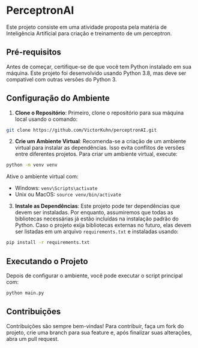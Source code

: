 # PerceptronAI

Este projeto consiste em uma atividade proposta pela matéria de Inteligência Artificial para criação e treinamento de um perceptron.

## Pré-requisitos

Antes de começar, certifique-se de que você tem Python instalado em sua máquina. Este projeto foi desenvolvido usando Python 3.8, mas deve ser compatível com outras versões do Python 3.

## Configuração do Ambiente

1. **Clone o Repositório**: Primeiro, clone o repositório para sua máquina local usando o comando:

```bash
git clone https://github.com/VictorKuhn/perceptronAI.git
```

2. **Crie um Ambiente Virtual**: Recomenda-se a criação de um ambiente virtual para instalar as dependências. Isso evita conflitos de versões entre diferentes projetos. Para criar um ambiente virtual, execute:

```bash
python -m venv venv
```

Ative o ambiente virtual com:
- Windows: `venv\Scripts\activate`
- Unix ou MacOS: `source venv/bin/activate`

3. **Instale as Dependências**: Este projeto pode ter dependências que devem ser instaladas. Por enquanto, assumiremos que todas as bibliotecas necessárias já estão incluídas na instalação padrão do Python. Caso o projeto exija bibliotecas externas no futuro, elas devem ser listadas em um arquivo `requirements.txt` e instaladas usando:

```bash
pip install -r requirements.txt
```

## Executando o Projeto

Depois de configurar o ambiente, você pode executar o script principal com:

```bash
python main.py
```

## Contribuições

Contribuições são sempre bem-vindas! Para contribuir, faça um fork do projeto, crie uma branch para sua feature e, após finalizar suas alterações, abra um pull request.
